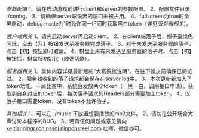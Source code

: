 *参数配置*
1、请在启动游戏前进行client和server的参数配置。
2、配置文件目录 ./config。
3、请确保server端设置的端口未被占用。
4、fullscreen为true时全屏启动，debug.mode为1时允许同一IP同时获取黑白token（详见*服务器相关*）。

*客户端相关*
1、请先启动server再启动client。
2、在client端落子后，棋子呈绿色闪烁，点击【弈】按钮发送至服务器完成落子。
3、对于未发送至服务器的落子，点击【初】按钮即可取消。
4、棋盘上未有未发送至服务器的落子时，点击【初】按钮后，棋盘将初始化（顺便切歌）。

*服务器相关*
1、具体内容详见最新版的”大赛系统说明”，在往下读之前确保已阅览过。
2、服务器收到的落子请求都会保存在server.log中。
3、本次更新新加入了token功能。一局比赛中，系统会发放两个token（一黑一白，调用接口申请）。获取到自身对应的token后，每次落子请求的Headers部分需要加上token。
4、仅落子接口需要token，没有token不允许落子。

*其他相关*
1、可以在 ./music 下放置想要播放的mp3文件。
2、请勿在公开场合大声讨论本程序的BUG。
3、若有任何问题或意见请向 ke.tianning@cn.nssol.nipponsteel.com 吐槽，微信亦可。